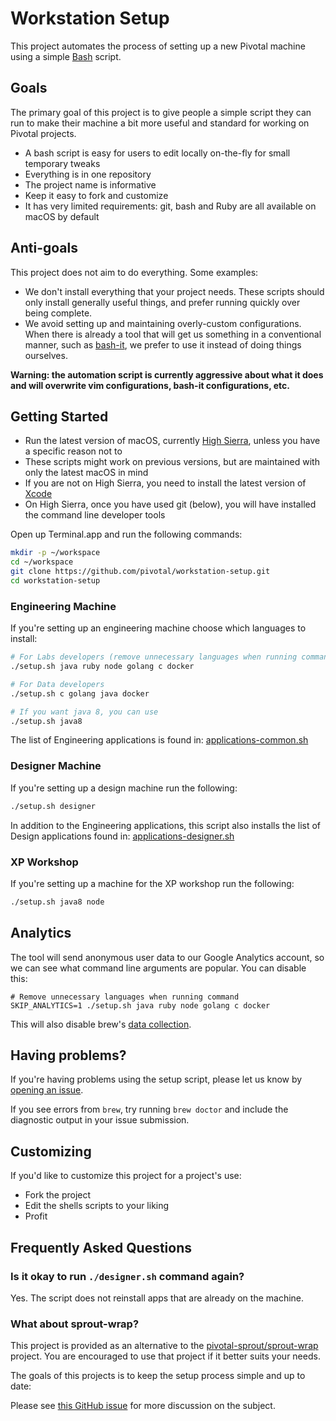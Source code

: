 # Workstation Setup

This project automates the process of setting up a new Pivotal machine using a simple [Bash](https://www.gnu.org/software/bash/) script.

## Goals

The primary goal of this project is to give people a simple script they can run to make their machine a bit more useful and standard for working on Pivotal projects.

 * A bash script is easy for users to edit locally on-the-fly for small temporary tweaks
 * Everything is in one repository
 * The project name is informative
 * Keep it easy to fork and customize
 * It has very limited requirements: git, bash and Ruby are all available on macOS by default

## Anti-goals

This project does not aim to do everything. Some examples:

 * We don't install everything that your project needs. These scripts should only install generally useful things, and prefer running quickly over being complete.
 * We avoid setting up and maintaining overly-custom configurations. When there is already a tool that will get us something in a conventional manner, such as [bash-it](https://github.com/Bash-it/bash-it), we prefer to use it instead of doing things ourselves.

**Warning: the automation script is currently aggressive about what it does and will overwrite vim configurations, bash-it configurations, etc.**

## Getting Started

- Run the latest version of macOS, currently [High Sierra](https://www.apple.com/macos/high-sierra/),
  unless you have a specific reason not to
- These scripts might work on previous versions, but are maintained with only the latest macOS in mind
- If you are not on High Sierra, you need to install the latest version of [Xcode](https://developer.apple.com/xcode/)
- On High Sierra, once you have used git (below), you will have installed the command line developer tools

Open up Terminal.app and run the following commands:

```sh
mkdir -p ~/workspace
cd ~/workspace
git clone https://github.com/pivotal/workstation-setup.git
cd workstation-setup
```

### Engineering Machine

If you're setting up an engineering machine choose which languages to install:

```sh
# For Labs developers (remove unnecessary languages when running command)
./setup.sh java ruby node golang c docker

# For Data developers
./setup.sh c golang java docker

# If you want java 8, you can use
./setup.sh java8
```

The list of Engineering applications is found in: [applications-common.sh](https://github.com/pivotal/workstation-setup/blob/master/scripts/common/applications-common.sh)

### Designer Machine

If you're setting up a design machine run the following:

```sh
./setup.sh designer
```

In addition to the Engineering applications, this script also installs the list of Design applications found in: [applications-designer.sh](https://github.com/pivotal/workstation-setup/blob/master/scripts/opt-in/designer.sh)

### XP Workshop

If you're setting up a machine for the XP workshop run the following:

```sh
./setup.sh java8 node
```

## Analytics

The tool will send anonymous user data to our Google Analytics account, so we can see what command line arguments are popular.  You can disable this:
```
# Remove unnecessary languages when running command
SKIP_ANALYTICS=1 ./setup.sh java ruby node golang c docker
```
This will also disable brew's [data collection](https://github.com/Homebrew/brew/blob/master/docs/Analytics.md).

## Having problems?

If you're having problems using the setup script, please let us know by [opening an issue](https://github.com/pivotal/workstation-setup/issues/new).

If you see errors from `brew`, try running `brew doctor` and include the diagnostic output in your issue submission.

## Customizing

If you'd like to customize this project for a project's use:

- Fork the project
- Edit the shells scripts to your liking
- Profit

## Frequently Asked Questions

### Is it okay to run `./designer.sh` command again?

Yes. The script does not reinstall apps that are already on the machine.

### What about sprout-wrap?

This project is provided as an alternative to the [pivotal-sprout/sprout-wrap](https://github.com/pivotal-sprout/sprout-wrap) project. You are encouraged to use that project if it better suits your needs.

The goals of this projects is to keep the setup process simple and up to date:

Please see [this GitHub issue](https://github.com/pivotal/workstation-setup/issues/3) for more discussion on the subject.
